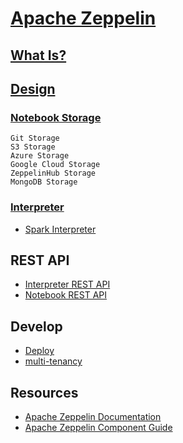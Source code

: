 # [Apache Zeppelin](https://github.com/apache/zeppelin)

## [What Is?](WhatIs.md)

## [Design](https://github.com/SunnnyChan/sc.drill-code/blob/master/bigdata/apache-zeppelin/README.md)
### [Notebook Storage](notebook-storge/README.md)
```
Git Storage 
S3 Storage
Azure Storage
Google Cloud Storage
ZeppelinHub Storage
MongoDB Storage
```
### [Interpreter](interpreter/README.md)
* [Spark Interpreter](interpreter/Spark.md)

## REST API
* [Interpreter REST API](rest-api/Interpreter.md)
* [Notebook REST API](https://zeppelin.apache.org/docs/0.8.0/usage/rest_api/notebook.html)

## Develop
* [Deploy](https://github.com/SunnnyChan/knowledge-Sys-of-bigdata/blob/master/practice/data-analytics-deploy/Zeppelin.md)
* [multi-tenancy](multi-tenancy/README.md)

## Resources
* [Apache Zeppelin Documentation](http://zeppelin.apache.org/docs/0.8.1/)
* [Apache Zeppelin Component Guide](https://docs.hortonworks.com/HDPDocuments/HDP2/HDP-2.6.1/bk_zeppelin-component-guide/content/ch_overview.html)
